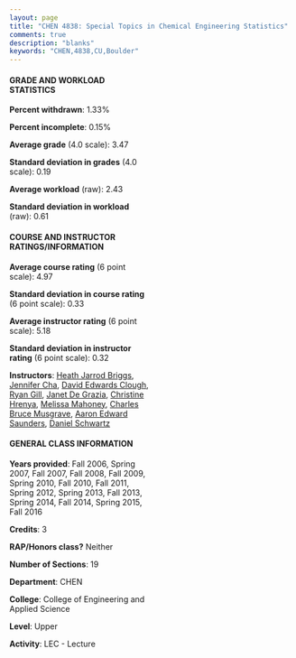 ```yaml
---
layout: page
title: "CHEN 4838: Special Topics in Chemical Engineering Statistics"
comments: true
description: "blanks"
keywords: "CHEN,4838,CU,Boulder"
---
```

<head>
<script src="https://ajax.googleapis.com/ajax/libs/jquery/2.1.3/jquery.min.js"></script>
<script src="https://dl.dropboxusercontent.com/s/pc42nxpaw1ea4o9/highcharts.js?dl=0"></script>
<!-- <script src="../assets/js/highcharts.js"></script> -->
<style type="text/css">@font-face {
	font-family: "Bebas Neue";
	src: url(https://www.filehosting.org/file/details/544349/BebasNeue Regular.otf) format("opentype");
	}
	h1.Bebas { 
		font-family: "Bebas Neue", Verdana, Tahoma;
	}
</style>
</head>
<body>
	<div id="container" style="float: right; width: 45%; height: 88%; margin-left: 2.5%; margin-right: 2.5%;"></div>
	<script language="JavaScript">
		$(document).ready(function() {
		var chart = {type: 'column'};
		var title = {text: 'Grade Distribution'};
		var xAxis = {categories: ['A','B','C','D','F'],crosshair: true};
		var yAxis = {min: 0,title: {text: 'Percentage'}};
		var tooltip = {headerFormat: '<center><b><span style="font-size:20px">{point.key}</span></b></center>',
		               pointFormat: '<td style="padding:0"><b>{point.y:.1f}%</b></td>',
		               footerFormat: '</table>',shared: true,useHTML: true};
		var plotOptions = {column: {pointPadding: 0.0,borderWidth: 0}};  
		var credits = {enabled: false};var series= [{name: 'Percent',data: [59.98,34.11,4.25,0.36,1.3,]}];
		var json = {};
		json.chart = chart;
		json.title = title;
		json.tooltip = tooltip;
		json.xAxis = xAxis;
		json.yAxis = yAxis;  
		json.series = series;
		json.plotOptions = plotOptions;  
		json.credits = credits;
		$('#container').highcharts(json);
	});
	</script>
</body>
			   
#### GRADE AND WORKLOAD STATISTICS

**Percent withdrawn**: 1.33%

**Percent incomplete**: 0.15%

**Average grade** (4.0 scale): 3.47

**Standard deviation in grades** (4.0 scale): 0.19

**Average workload** (raw): 2.43

**Standard deviation in workload** (raw): 0.61

#### COURSE AND INSTRUCTOR RATINGS/INFORMATION

**Average course rating** (6 point scale): 4.97

**Standard deviation in course rating** (6 point scale): 0.33

**Average instructor rating** (6 point scale): 5.18

**Standard deviation in instructor rating** (6 point scale): 0.32

**Instructors**: <a href='../../instructors/Heath_Jarrod_Briggs'>Heath Jarrod Briggs</a>, <a href='../../instructors/Jennifer_Cha'>Jennifer Cha</a>, <a href='../../instructors/David_Edwards_Clough'>David Edwards Clough</a>, <a href='../../instructors/Ryan_Gill'>Ryan Gill</a>, <a href='../../instructors/Janet_De_Grazia'>Janet De Grazia</a>, <a href='../../instructors/Christine_Hrenya'>Christine Hrenya</a>, <a href='../../instructors/Melissa_Mahoney'>Melissa Mahoney</a>, <a href='../../instructors/Charles_Bruce_Musgrave'>Charles Bruce Musgrave</a>, <a href='../../instructors/Aaron_Edward_Saunders'>Aaron Edward Saunders</a>, <a href='../../instructors/Daniel_Schwartz'>Daniel Schwartz</a>

#### GENERAL CLASS INFORMATION

**Years provided**: Fall 2006, Spring 2007, Fall 2007, Fall 2008, Fall 2009, Spring 2010, Fall 2010, Fall 2011, Spring 2012, Spring 2013, Fall 2013, Spring 2014, Fall 2014, Spring 2015, Fall 2016

**Credits**: 3

**RAP/Honors class?** Neither

**Number of Sections**: 19

**Department**: CHEN

**College**: College of Engineering and Applied Science

**Level**: Upper

**Activity**: LEC - Lecture
